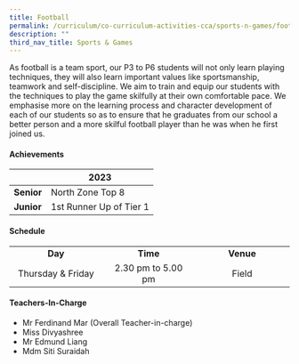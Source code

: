 ```yaml
---
title: Football
permalink: /curriculum/co-curriculum-activities-cca/sports-n-games/football/
description: ""
third_nav_title: Sports & Games
---
```

<p>As football is a team sport, our P3 to P6 students will not only learn playing techniques, they will also learn important values like sportsmanship, teamwork and self-discipline. We aim to&nbsp;train and equip our students with the techniques to play the game skilfully at their own comfortable pace. We emphasise more on the learning process and character development of each of our students so as to ensure that he graduates from our school a better person and a more skilful football player than he was when he first joined us.</p>

<h4><strong>Achievements</strong></h4>


|  | 2023 |
| -------- | -------- |
| **Senior**     | North Zone Top 8     |
| **Junior**     | 1st Runner Up of Tier 1     |

<h4><strong>Schedule</strong></h4>
<table>
<tbody>
<tr>
<td style="text-align: center;" width="240"><strong>Day</strong></td>
<td style="text-align: center;" width="270"><strong>Time</strong></td>
<td style="text-align: center;" width="270"><strong>Venue</strong></td>
</tr>
<tr>
<td style="text-align: center;" width="76">Thursday &amp; Friday</td>
<td style="text-align: center;" width="139">2.30 pm to 5.00 pm</td>
<td style="text-align: center;" width="156">Field</td>
</tr>


</tbody>
</table>
<h4><strong>Teachers-In-Charge</strong></h4>
<ul>
<li>Mr Ferdinand Mar (Overall Teacher-in-charge)</li>
<li>Miss Divyashree</li>
<li>Mr Edmund Liang</li>
<li>Mdm Siti Suraidah</li>
</ul>